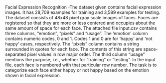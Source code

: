 Facial Expression Recognition -The dataset given contains facial expression images. It has 28,709 examples for training and 3,589 examples for testing. The dataset consists of 48x48 pixel gray scale images of faces. Faces are registered so that they are more or less centered and occupies about the same amount of space for each face. The attached file input.csv contains three columns, “emotion”, “pixels” and “usage”. The ‘emotion’ column contains numeric codes, 0 and 1. Codes 1 and 0 are for ‘happy’ and ‘not happy’ cases, respectively. The “pixels” column contains a string surrounded in quotes for each face. The contents of this string are space-separated pixel values in row major order. The third column “usage” mentions the purpose, i.e., whether for “training” or “testing”. In the input file, each face is numbered with that particular row number. The task is to categorize each face either happy or not happy based on the emotion shown in facial expression.
